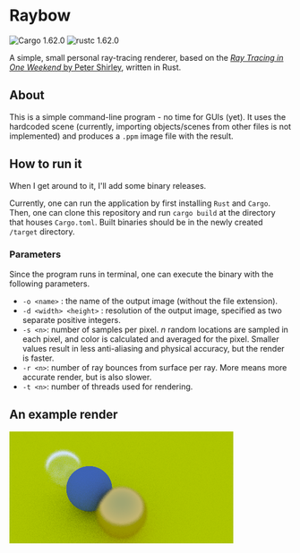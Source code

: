 # Raybow
![Cargo 1.62.0](https://img.shields.io/badge/Cargo-1.62.0-orange)
![rustc 1.62.0](https://img.shields.io/badge/rustc-1.62.0-yellow)

A simple, small personal ray-tracing renderer, based on the [*Ray Tracing in One Weekend* by Peter Shirley](https://raytracing.github.io/books/RayTracingInOneWeekend.html), written in Rust.

## About

This is a simple command-line program - no time for GUIs (yet). It uses the hardcoded scene (currently, importing objects/scenes from other files is not implemented) and produces a ``.ppm`` image file with the result.

## How to run it

When I get around to it, I'll add some binary releases.

Currently, one can run the application by first installing ``Rust`` and ``Cargo``. Then, one can clone this repository and run ``cargo build`` at the directory that houses ``Cargo.toml``. Built binaries should be in the newly created ``/target`` directory.

### Parameters
Since the program runs in terminal, one can execute the binary with the following parameters.

* ``-o <name>`` : the name of the output image (without the file extension).
* ``-d <width> <height>`` : resolution of the output image, specified as two separate positive integers.
* ``-s <n>``: number of samples per pixel. *n* random locations are sampled in each pixel, and color is calculated and averaged for the pixel. Smaller values result in less anti-aliasing and physical accuracy, but the render is faster.
* ``-r <n>``: number of ray bounces from surface per ray. More means more accurate render, but is also slower.
* ``-t <n>``: number of threads used for rendering.

## An example render
![example image](example.png)